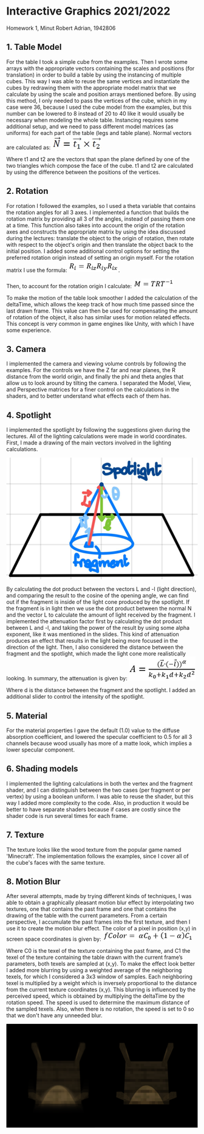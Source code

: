 # Interactive Graphics 2021/2022

Homework 1, Minut Robert Adrian, 1942806

## 1. Table Model

For the table I took a simple cube from the examples. Then I wrote some arrays with the appropriate vectors containing the scales and positions (for translation) in order to build a table by using the instancing of multiple cubes. This way I was able to reuse the same vertices and instantiate the cubes by redrawing them with the appropriate model matrix that we calculate by using the scale and position arrays mentioned before. By using this method, I only needed to pass the vertices of the cube, which in my case were 36, because I used the cube model from the examples, but this number can be lowered to 8 instead of 20 to 40 like it would usually be necessary when modeling the whole table. Instancing requires some additional setup, and we need to pass different model matrices (as uniforms) for each part of the table (legs and table plane).
Normal vectors are calculated as:
![](images/normals.jpg)

Where t1 and t2 are the vectors that span the plane defined by one of the two triangles which compose the face of the cube. t1 and t2 are calculated by using the difference between the positions of the vertices.

## 2. Rotation

For rotation I followed the examples, so I used a theta variable that contains the rotation angles for all 3 axes. I implemented a function that builds the rotation matrix by providing all 3 of the angles, instead of passing them one at a time. This function also takes into account the origin of the rotation axes and constructs the appropriate matrix by using the idea discussed during the lectures: translate the object to the origin of rotation, then rotate with respect to the object's origin and then translate the object back to the initial position. I added some additional control options for setting the preferred rotation origin instead of setting an origin myself.
For the rotation matrix I use the formula:
![](images/rotation.jpg).

Then, to account for the rotation origin I calculate:
![](images/transl_rot.jpg)

To make the motion of the table look smoother I added the calculation of the deltaTime, which allows the keep track of how much time passed since the last drawn frame. This value can then be used for compensating the amount of rotation of the object, it also has similar uses for motion related effects. This concept is very common in game engines like Unity, with which I have some experience.

## 3. Camera

I implemented the camera and viewing volume controls by following the examples. For the controls we have the Z far and near planes, the R distance from the world origin, and finally the phi and theta angles that allow us to look around by tilting the camera.
I separated the Model, View, and Perspective matrices for a finer control on the calculations in the shaders, and to better understand what effects each of them has.

## 4. Spotlight

I implemented the spotlight by following the suggestions given during the lectures.
All of the lighting calculations were made in world coordinates.
First, I made a drawing of the main vectors involved in the lighting calculations.

![spotlight vectors image](images/spotlight.jpg)

By calculating the dot product between the vectors L and -l (light direction), and comparing the result to the cosine of the opening angle, we can find out if the fragment is inside of the light cone produced by the spotlight.
If the fragment is in light then we use the dot product between the normal N and the vector L to calculate the amount of light received by the fragment.
I implemented the attenuation factor first by calculating the dot product between L and -l, and taking the power of the result by using some alpha exponent, like it was mentioned in the slides.
This kind of attenuation produces an effect that results in the light being more focused in the direction of the light. Then, I also considered the distance between the fragment and the spotlight, which made the light cone more realistically looking.
In summary, the attenuation is given by:
![](images/attenuation.jpg)

Where d is the distance between the fragment and the spotlight.
I added an additional slider to control the intensity of the spotlight.

## 5. Material

For the material properties I gave the default (1.0) value to the diffuse absorption coefficient, and lowered the specular coefficient to 0.5 for all 3 channels because wood usually has more of a matte look, which implies a lower specular component.

## 6. Shading models

I implemented the lighting calculations in both the vertex and the fragment shader, and I can distinguish between the two cases (per fragment or per vertex) by using a boolean uniform. I was able to reuse the shader, but this way I added more complexity to the code. Also, in production it would be better to have separate shaders because if cases are costly since the shader code is run several times for each frame.

## 7. Texture

The texture looks like the wood texture from the popular game named 'Minecraft'. The implementation follows the examples, since I cover all of the cube's faces with the same texture.

## 8. Motion Blur

After several attempts, made by trying different kinds of techniques, I was able to obtain a graphically pleasant motion blur effect by interpolating two textures, one that contains the past frame and one that contains the drawing of the table with the current parameters. From a certain perspective, I accumulate the past frames into the first texture, and then I use it to create the motion blur effect.
The color of a pixel in position (x,y) in screen space coordinates is given by:
![](images/mb_formula.jpg)

Where C0 is the texel of the texture containing the past frame, and C1 the texel of the texture containing the table drawn with the current frame’s parameters, both texels are sampled at (x,y).
To make the effect look better I added more blurring by using a weighted average of the neighboring texels, for which I considered a 3x3 window of samples. Each neighboring texel is multiplied by a weight which is inversely proportional to the distance from the current texture coordinates (x,y). This blurring is influenced by the perceived speed, which is obtained by multiplying the deltaTime by the rotation speed. The speed is used to determine the maximum distance of the sampled texels. Also, when there is no rotation, the speed is set to 0 so that we don't have any unneeded blur.

![Motion blur in action](images/Motion_blur.png)
